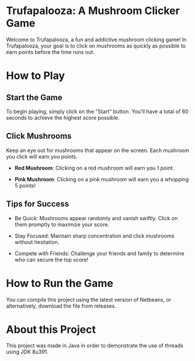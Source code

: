 # Trufapalooza: A Mushroom Clicker Game

Welcome to Trufapalooza, a fun and addictive mushroom clicking game! In Trufapalooza, your goal is to click on mushrooms as quickly as possible to earn points before the time runs out.

# How to Play

## Start the Game

To begin playing, simply click on the "Start" button. You'll have a total of 60 seconds to achieve the highest score possible.

## Click Mushrooms

Keep an eye out for mushrooms that appear on the screen. Each mushroom you click will earn you points.

- **Red Mushroom**: Clicking on a red mushroom will earn you 1 point.

- **Pink Mushroom**: Clicking on a pink mushroom will earn you a whopping 5 points!

## Tips for Success

- Be Quick: Mushrooms appear randomly and vanish swiftly. Click on them promptly to maximize your score.

- Stay Focused: Maintain sharp concentration and click mushrooms without hesitation.

- Compete with Friends: Challenge your friends and family to determine who can secure the top score!


# How to Run the Game
You can compile this project using the latest version of Netbeans, or alternatively, download the file from releases.

# About this Project

This project was made in Java in order to demonstrate the use of threads using JDK 8u391.
